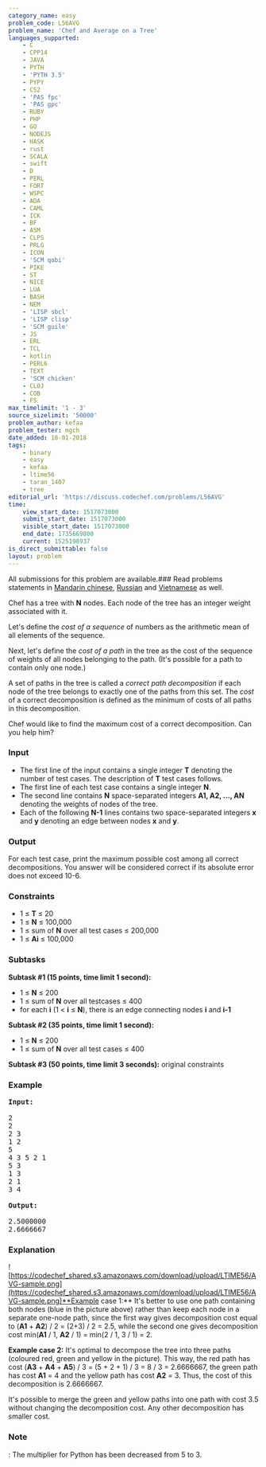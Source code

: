 ```yaml
---
category_name: easy
problem_code: L56AVG
problem_name: 'Chef and Average on a Tree'
languages_supported:
    - C
    - CPP14
    - JAVA
    - PYTH
    - 'PYTH 3.5'
    - PYPY
    - CS2
    - 'PAS fpc'
    - 'PAS gpc'
    - RUBY
    - PHP
    - GO
    - NODEJS
    - HASK
    - rust
    - SCALA
    - swift
    - D
    - PERL
    - FORT
    - WSPC
    - ADA
    - CAML
    - ICK
    - BF
    - ASM
    - CLPS
    - PRLG
    - ICON
    - 'SCM qobi'
    - PIKE
    - ST
    - NICE
    - LUA
    - BASH
    - NEM
    - 'LISP sbcl'
    - 'LISP clisp'
    - 'SCM guile'
    - JS
    - ERL
    - TCL
    - kotlin
    - PERL6
    - TEXT
    - 'SCM chicken'
    - CLOJ
    - COB
    - FS
max_timelimit: '1 - 3'
source_sizelimit: '50000'
problem_author: kefaa
problem_tester: mgch
date_added: 18-01-2018
tags:
    - binary
    - easy
    - kefaa
    - ltime56
    - taran_1407
    - tree
editorial_url: 'https://discuss.codechef.com/problems/L56AVG'
time:
    view_start_date: 1517073000
    submit_start_date: 1517073000
    visible_start_date: 1517073000
    end_date: 1735669800
    current: 1525198937
is_direct_submittable: false
layout: problem
---
```

All submissions for this problem are available.### Read problems statements in [Mandarin chinese](http://www.codechef.com/download/translated/LTIME56/mandarin/L56AVG.pdf), [Russian](http://www.codechef.com/download/translated/LTIME56/russian/L56AVG.pdf) and [Vietnamese](http://www.codechef.com/download/translated/LTIME56/vietnamese/L56AVG.pdf) as well.

Chef has a tree with **N** nodes. Each node of the tree has an integer weight associated with it.

Let's define the *cost of a sequence* of numbers as the arithmetic mean of all elements of the sequence.

Next, let's define the *cost of a path* in the tree as the cost of the sequence of weights of all nodes belonging to the path. (It's possible for a path to contain only one node.)

A set of paths in the tree is called a *correct path decomposition* if each node of the tree belongs to exactly one of the paths from this set. The *cost* of a correct decomposition is defined as the minimum of costs of all paths in this decomposition.

Chef would like to find the maximum cost of a correct decomposition. Can you help him?

### Input

- The first line of the input contains a single integer **T** denoting the number of test cases. The description of **T** test cases follows.
- The first line of each test case contains a single integer **N**.
- The second line contains **N** space-separated integers **A1, A2, ..., AN** denoting the weights of nodes of the tree.
- Each of the following **N-1** lines contains two space-separated integers **x** and **y** denoting an edge between nodes **x** and **y**.

### Output

For each test case, print the maximum possible cost among all correct decompositions. You answer will be considered correct if its absolute error does not exceed 10-6.

### Constraints

- 1 ≤ **T** ≤ 20
- 1 ≤ **N** ≤ 100,000
- 1 ≤ sum of **N** over all test cases ≤ 200,000
- 1 ≤ **Ai** ≤ 100,000

### Subtasks

**Subtask #1 (15 points, time limit 1 second):**

- 1 ≤ **N** ≤ 200
- 1 ≤ sum of **N** over all testcases ≤ 400
- for each **i** (1 &lt; **i** ≤ **N**), there is an edge connecting nodes **i** and **i-1**

**Subtask #2 (35 points, time limit 1 second):**

- 1 ≤ **N** ≤ 200
- 1 ≤ sum of **N** over all test cases ≤ 400

**Subtask #3 (50 points, time limit 3 seconds):** original constraints

### Example

<pre><b>Input:</b>
	
2
2
2 3
1 2
5
4 3 5 2 1
5 3
1 3
2 1
3 4

<b>Output:</b>

2.5000000
2.6666667
</pre>
###  Explanation 

![https://codechef_shared.s3.amazonaws.com/download/upload/LTIME56/AVG-sample.png](https://codechef_shared.s3.amazonaws.com/download/upload/LTIME56/AVG-sample.png)**Example case 1:** It's better to use one path containing both nodes (blue in the picture above) rather than keep each node in a separate one-node path, since the first way gives decomposition cost equal to (**A1** + **A2**) / 2 = (2+3) / 2 = 2.5, while the second one gives decomposition cost min(**A1** / 1, **A2** / 1) = min(2 / 1, 3 / 1) = 2.

**Example case 2:** It's optimal to decompose the tree into three paths (coloured red, green and yellow in the picture). This way, the red path has cost (**A3** + **A4** + **A5**) / 3 = (5 + 2 + 1) / 3 = 8 / 3 = 2.6666667, the green path has cost **A1** = 4 and the yellow path has cost **A2** = 3. Thus, the cost of this decomposition is 2.6666667.

It's possible to merge the green and yellow paths into one path with cost 3.5 without changing the decomposition cost. Any other decomposition has smaller cost.

### Note

: The multiplier for Python has been decreased from 5 to 3.
